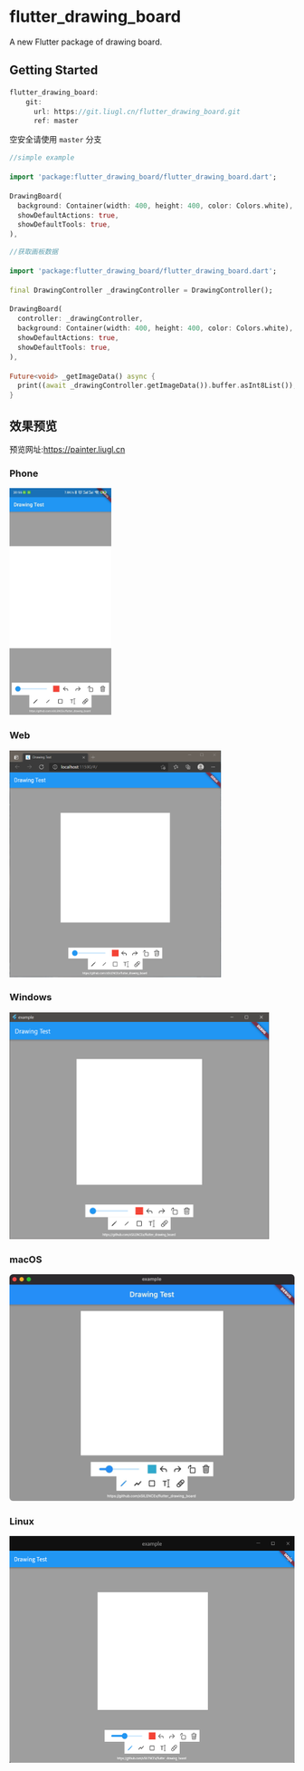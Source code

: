 # flutter_drawing_board

A new Flutter package of drawing board.

## Getting Started
```dart
flutter_drawing_board:
    git:
      url: https://git.liugl.cn/flutter_drawing_board.git
      ref: master
```
空安全请使用 `master` 分支

```dart
//simple example

import 'package:flutter_drawing_board/flutter_drawing_board.dart';

DrawingBoard(
  background: Container(width: 400, height: 400, color: Colors.white),
  showDefaultActions: true,
  showDefaultTools: true,
),
```

```dart
//获取画板数据

import 'package:flutter_drawing_board/flutter_drawing_board.dart';

final DrawingController _drawingController = DrawingController();

DrawingBoard(
  controller: _drawingController,
  background: Container(width: 400, height: 400, color: Colors.white),
  showDefaultActions: true,
  showDefaultTools: true,
),

Future<void> _getImageData() async {
  print((await _drawingController.getImageData()).buffer.asInt8List());
}
```

## 效果预览

预览网址:https://painter.liugl.cn

### Phone
<img src="./preview/phone.jpg" height=400>

### Web
<img src="./preview/web.png" height=400>

### Windows
<img src="./preview/win.png" height=400>

### macOS
<img src="./preview/mac.png" height=400>

### Linux
<img src="./preview/linux.png" height=400>